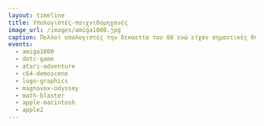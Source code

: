 ```yaml
---
layout: timeline 
title: Υπολογιστές-παιχνιδομηχανές
image_url: /images/amiga1000.jpg
caption: Πολλοί υπολογιστές την δεκαετία του 80 ενώ είχαν σημαντικές δυνατότητες για την εποχή τους και θα μπορούσαν να χρησιμοποιηθούν ως Business Computers, ωστόσο στο μυαλό του χρήστη είχαν καταχωρηθεί ως παιχνιδομηχανές. Αυτοί οι υπολογιστές διέθεταν γραφικά με 4,096 χρώματα, 8-bit στερεοφωνικό ήχο και μπορούσαν να εκτελέσουν πολλές εφαρμογές ταυτόχρονα. Το κόστος τους ήταν πιο χαμηλό σε σχέση με τους υπολογιστές της δεκαετίας του 1970, με αποτέλεσμα να μπορούν οι καταναλωτές να το αγοράσουν και να το χρησιμοποιήσουν στο σπίτι τους.
events:
  - amiga1000
  - dotc-game
  - atari-adventure
  - c64-demoscene
  - logo-graphics
  - magnavox-odyssey
  - math-blaster
  - apple-macintosh
  - apple2
---
```

